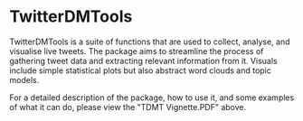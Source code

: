 # TwitterDMTools
TwitterDMTools is a suite of functions that are used to collect, analyse, and visualise live tweets. The package aims to streamline the process of gathering tweet data and extracting relevant information from it. Visuals include simple statistical plots but also abstract word clouds and topic models. 

For a detailed description of the package, how to use it, and some examples of what it can do, please view the "TDMT Vignette.PDF" above.
